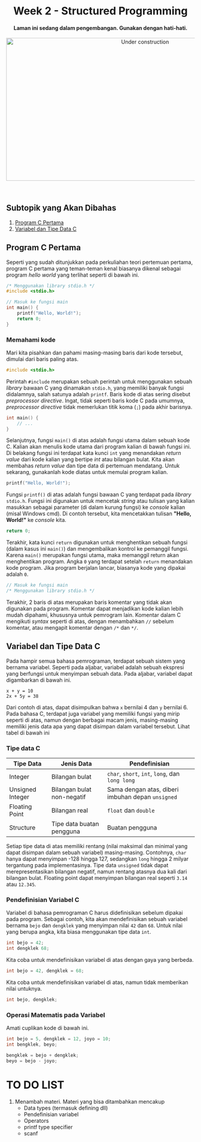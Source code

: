 
<h1 align="center">Week 2 - Structured Programming</h1>
<h4 align="center">Laman ini sedang dalam pengembangan. Gunakan dengan hati-hati.</h4>

<p align="center"> 
    <a href="#">
        <img src="https://hsdn.co.id/wp-content/uploads/under-construction-scaled.jpg" alt="Under construction" width="726.5" height="381.5">
    </a>
</p>
<br />

## Subtopik yang Akan Dibahas
1. [Program C Pertama](#program-c-pertama)
2. [Variabel dan Tipe Data C](#variabel-dan-tipe-data-c)

## Program C Pertama
Seperti yang sudah ditunjukkan pada perkuliahan teori pertemuan pertama, program C pertama yang teman-teman kenal biasanya dikenal sebagai program *hello world* yang terlihat seperti di bawah ini.
```c
/* Menggunakan library stdio.h */
#include <stdio.h>

// Masuk ke fungsi main
int main() {
    printf("Hello, World!");
    return 0;
}
```
### Memahami kode
Mari kita pisahkan dan pahami masing-masing baris dari kode tersebut, dimulai dari baris paling atas.
```c 
#include <stdio.h>
 ```
 Perintah `#include` merupakan sebuah perintah untuk menggunakan sebuah *library* bawaan C yang dinamakan `stdio.h`, yang memiliki banyak fungsi didalamnya, salah satunya adalah `printf`. Baris kode di atas sering disebut *preprocessor directive*. Ingat, tidak seperti baris kode C pada umumnya, *preprocessor directive* tidak memerlukan titik koma (`;`) pada akhir barisnya.

```c
int main() {
    // ...
}
```
Selanjutnya, fungsi `main()` di atas adalah fungsi utama dalam sebuah kode C.  Kalian akan menulis kode utama dari program kalian di bawah fungsi ini. Di belakang fungsi ini terdapat kata kunci `int` yang menandakan *return value* dari kode kalian yang bertipe *int* atau bilangan bulat. Kita akan membahas *return value* dan tipe data di pertemuan mendatang. Untuk sekarang, gunakanlah kode diatas untuk memulai program kalian.
```c
printf("Hello, World!");
```
Fungsi `printf()` di atas adalah fungsi bawaan C yang terdapat pada *library* `stdio.h`. Fungsi ini digunakan untuk mencetak *string* atau tulisan yang kalian masukkan sebagai parameter (di dalam kurung fungsi) ke *console* kalian (misal Windows cmd). Di contoh tersebut, kita mencetakkan tulisan **"Hello, World!"** ke *console* kita.
```c
return 0;
```
Terakhir, kata kunci `return` digunakan untuk menghentikan sebuah fungsi (dalam kasus ini `main()`) dan mengembalikan kontrol ke pemanggil fungsi. Karena `main()` merupakan fungsi utama, maka memanggil return akan menghentikan program. Angka `0` yang terdapat setelah `return` menandakan kode program. Jika program berjalan lancar, biasanya kode yang dipakai adalah `0`.
```c
// Masuk ke fungsi main
/* Menggunakan library stdio.h */
```
Terakhir, 2 baris di atas merupakan baris komentar yang tidak akan digunakan pada program. Komentar dapat menjadikan kode kalian lebih mudah dipahami, khususnya untuk pemrogram lain. Komentar dalam C mengikuti *syntax* seperti di atas, dengan menambahkan `//` sebelum komentar, atau mengapit komentar dengan `/*` dan `*/`.

## Variabel dan Tipe Data C
Pada hampir semua bahasa pemrograman, terdapat sebuah sistem yang bernama variabel. Seperti pada aljabar, variabel adalah sebuah ekspresi yang berfungsi untuk menyimpan sebuah data. Pada aljabar, variabel dapat digambarkan di bawah ini.
```
x + y = 10
2x + 5y = 38
```
Dari contoh di atas, dapat disimpulkan bahwa `x` bernilai 4 dan `y` bernilai 6. Pada bahasa C, terdapat juga variabel yang memiliki fungsi yang mirip seperti di atas, namun dengan berbagai macam jenis, masing-masing memiliki jenis data apa yang dapat disimpan dalam variabel tersebut. Lihat tabel di bawah ini

### Tipe data C
|Tipe Data|Jenis Data|Pendefinisian|
|--|--|--|
|Integer|Bilangan bulat|`char`, `short`, `int`, `long`, dan `long long`|
|Unsigned Integer|Bilangan bulat non-negatif|Sama dengan atas, diberi imbuhan depan `unsigned`|
|Floating Point|Bilangan real|`float` dan `double`|
|Structure|Tipe data buatan pengguna|Buatan pengguna|

Setiap tipe data di atas memiliki rentang (nilai maksimal dan minimal yang dapat disimpan dalam sebuah variabel) masing-masing. Contohnya, `char` hanya dapat menyimpan -128 hingga 127, sedangkan `long` hingga 2 milyar tergantung pada implementasinya. Tipe data `unsigned` tidak dapat merepresentasikan bilangan negatif, namun rentang atasnya dua kali dari bilangan bulat. Floating point dapat menyimpan bilangan real seperti `3.14` atau `12.345`.

### Pendefinisian Variabel C
Variabel di bahasa pemrograman C harus didefinisikan sebelum dipakai pada program. Sebagai contoh, kita akan mendefinisikan sebuah variabel bernama `bejo` dan `dengklek` yang menyimpan nilai `42` dan `68`. Untuk nilai yang berupa angka, kita biasa menggunakan tipe data `int`.
```c
int bejo = 42;
int dengklek 68;
```
Kita coba untuk mendefinisikan variabel di atas dengan gaya yang berbeda.
```c
int bejo = 42, dengklek = 68;
```
Kita coba untuk mendefinisikan variabel di atas, namun tidak memberikan nilai untuknya.
```c
int bejo, dengklek;
```
### Operasi Matematis pada Variabel
Amati cuplikan kode di bawah ini.
```c
int bejo = 5, dengklek = 12, joyo = 10;
int bengklek, beyo;

bengklek = bejo + dengklek;
beyo = bejo - joyo;
```


# TO DO LIST
1. Menambah materi. Materi yang bisa ditambahkan mencakup
	- Data types (termasuk defining dll)
	- Pendefinisian variabel
	- Operators
	- printf type specifier
	- scanf
